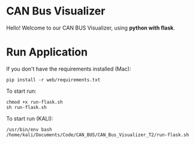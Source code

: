 
# CAN Bus Visualizer
Hello! 
Welcome to our CAN BUS Visualizer, using **python with flask**.

# Run Application

If you don't have the requirements installed (Mac): 

    pip install -r web/requirements.txt 

To start run: 

    chmod +x run-flask.sh 
    sh run-flask.sh

To start run (KALI): 

    /usr/bin/env bash /home/kali/Documents/Code/CAN_BUS/CAN_Bus_Visualizer_T2/run-flask.sh

